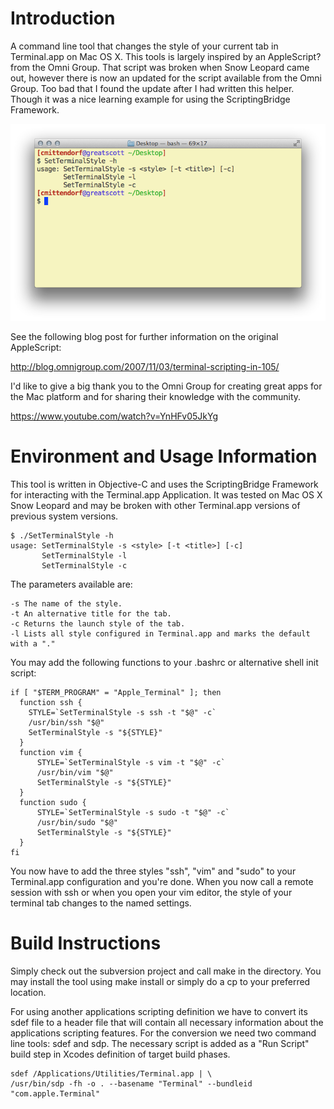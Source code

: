 Introduction
============

A command line tool that changes the style of your current tab in Terminal.app on Mac OS X. This tools is largely inspired by an AppleScript? from the Omni Group. That script was broken when Snow Leopard came out, however there is now an updated for the script available from the Omni Group. Too bad that I found the update after I had written this helper. Though it was a nice learning example for using the ScriptingBridge Framework.

![SetTerminalStyle ScreenShot](TerminalScreenShot.png "Terminal.app running SetTerminalStyle")

See the following blog post for further information on the original AppleScript:

http://blog.omnigroup.com/2007/11/03/terminal-scripting-in-105/

I'd like to give a big thank you to the Omni Group for creating great apps for the Mac platform and for sharing their knowledge with the community.

https://www.youtube.com/watch?v=YnHFv05JkYg


Environment and Usage Information
=================================

This tool is written in Objective-C and uses the ScriptingBridge Framework for interacting with the Terminal.app Application. It was tested on Mac OS X Snow Leopard and may be broken with other Terminal.app versions of previous system versions.

    $ ./SetTerminalStyle -h
    usage: SetTerminalStyle -s <style> [-t <title>] [-c]
           SetTerminalStyle -l
           SetTerminalStyle -c

The parameters available are:

    -s The name of the style.
    -t An alternative title for the tab.
    -c Returns the launch style of the tab.
    -l Lists all style configured in Terminal.app and marks the default with a "."

You may add the following functions to your .bashrc or alternative shell init script:

    if [ "$TERM_PROGRAM" = "Apple_Terminal" ]; then
      function ssh {
        STYLE=`SetTerminalStyle -s ssh -t "$@" -c`
        /usr/bin/ssh "$@"
        SetTerminalStyle -s "${STYLE}" 
      }
      function vim {
          STYLE=`SetTerminalStyle -s vim -t "$@" -c`
          /usr/bin/vim "$@"
          SetTerminalStyle -s "${STYLE}"
      }
      function sudo {
          STYLE=`SetTerminalStyle -s sudo -t "$@" -c`
          /usr/bin/sudo "$@"
          SetTerminalStyle -s "${STYLE}" 
      }
    fi

You now have to add the three styles "ssh", "vim" and "sudo" to your Terminal.app configuration and you're done. When you now call a remote session with ssh or when you open your vim editor, the style of your terminal tab changes to the named settings.

Build Instructions
==================

Simply check out the subversion project and call make in the directory. You may install the tool using make install or simply do a cp to your preferred location.

For using another applications scripting definition we have to convert its sdef file to a header file that will contain all necessary information about the applications scripting features. For the conversion we need two command line tools: sdef and sdp. The necessary script is added as a "Run Script" build step in Xcodes definition of target build phases.

    sdef /Applications/Utilities/Terminal.app | \
    /usr/bin/sdp -fh -o . --basename "Terminal" --bundleid "com.apple.Terminal"